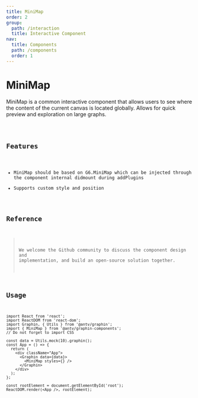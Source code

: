 ```yaml
---
title: MiniMap
order: 2
group:
  path: /interaction
  title: Interactive Component
nav:
  title: Components
  path: /components
  order: 1
---
```


# MiniMap

MiniMap is a common interactive component that allows users to see where the content of the current canvas is located globally. Allows for quick preview and exploration on large graphs.

<code src='./demos/index.tsx'>

## Features

- MiniMap should be based on G6.MiniMap which can be injected through the component internal didmount during addPlugins
- Supports custom style and position

## Reference

> We welcome the Github community to discuss the component design and implementation, and build an open-source solution together.

## Usage

```tsx | pure
import React from 'react';
import ReactDOM from 'react-dom';
import Graphin, { Utils } from '@antv/graphin';
import { MiniMap } from '@antv/graphin-components';
// Do not forget to import CSS

const data = Utils.mock(10).graphin();
const App = () => {
  return (
    <div className="App">
      <Graphin data={data}>
        <MiniMap styles={} />
      </Graphin>
    </div>
  );
};

const rootElement = document.getElementById('root');
ReactDOM.render(<App />, rootElement);
```
